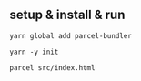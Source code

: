 ## setup & install & run

```
yarn global add parcel-bundler

yarn -y init

parcel src/index.html
```
